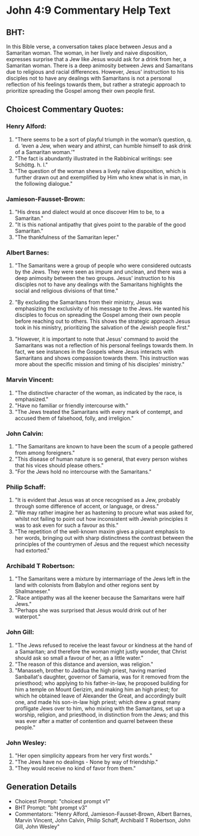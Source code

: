 # John 4:9 Commentary Help Text

## BHT:
In this Bible verse, a conversation takes place between Jesus and a Samaritan woman. The woman, in her lively and naive disposition, expresses surprise that a Jew like Jesus would ask for a drink from her, a Samaritan woman. There is a deep animosity between Jews and Samaritans due to religious and racial differences. However, Jesus' instruction to his disciples not to have any dealings with Samaritans is not a personal reflection of his feelings towards them, but rather a strategic approach to prioritize spreading the Gospel among their own people first.

## Choicest Commentary Quotes:
### Henry Alford:
1) "There seems to be a sort of playful triumph in the woman’s question, q. d. ‘even a Jew, when weary and athirst, can humble himself to ask drink of a Samaritan woman.’"
2) "The fact is abundantly illustrated in the Rabbinical writings: see Schöttg. h. l."
3) "The question of the woman shews a lively naïve disposition, which is further drawn out and exemplified by Him who knew what is in man, in the following dialogue."

### Jamieson-Fausset-Brown:
1. "His dress and dialect would at once discover Him to be, to a Samaritan." 
2. "It is this national antipathy that gives point to the parable of the good Samaritan." 
3. "The thankfulness of the Samaritan leper."

### Albert Barnes:
1. "The Samaritans were a group of people who were considered outcasts by the Jews. They were seen as impure and unclean, and there was a deep animosity between the two groups. Jesus' instruction to his disciples not to have any dealings with the Samaritans highlights the social and religious divisions of that time." 

2. "By excluding the Samaritans from their ministry, Jesus was emphasizing the exclusivity of his message to the Jews. He wanted his disciples to focus on spreading the Gospel among their own people before reaching out to others. This shows the strategic approach Jesus took in his ministry, prioritizing the salvation of the Jewish people first." 

3. "However, it is important to note that Jesus' command to avoid the Samaritans was not a reflection of his personal feelings towards them. In fact, we see instances in the Gospels where Jesus interacts with Samaritans and shows compassion towards them. This instruction was more about the specific mission and timing of his disciples' ministry."

### Marvin Vincent:
1. "The distinctive character of the woman, as indicated by the race, is emphasized."
2. "Have no familiar or friendly intercourse with."
3. "The Jews treated the Samaritans with every mark of contempt, and accused them of falsehood, folly, and irreligion."

### John Calvin:
1. "The Samaritans are known to have been the scum of a people gathered from among foreigners."
2. "This disease of human nature is so general, that every person wishes that his vices should please others."
3. "For the Jews hold no intercourse with the Samaritans."

### Philip Schaff:
1. "It is evident that Jesus was at once recognised as a Jew, probably through some difference of accent, or language, or dress."
2. "We may rather imagine her as hastening to procure what was asked for, whilst not failing to point out how inconsistent with Jewish principles it was to ask even for such a favour as this."
3. "The repetition of the well-known maxim gives a piquant emphasis to her words, bringing out with sharp distinctness the contrast between the principles of the countrymen of Jesus and the request which necessity had extorted."

### Archibald T Robertson:
1. "The Samaritans were a mixture by intermarriage of the Jews left in the land with colonists from Babylon and other regions sent by Shalmaneser." 
2. "Race antipathy was all the keener because the Samaritans were half Jews." 
3. "Perhaps she was surprised that Jesus would drink out of her waterpot."

### John Gill:
1. "The Jews refused to receive the least favour or kindness at the hand of a Samaritan; and therefore the woman might justly wonder, that Christ should ask so small a favour of her, as a little water."
2. "The reason of this distance and aversion, was religion."
3. "Manasseh, brother to Jaddua the high priest, having married Sanballat's daughter, governor of Samaria, was for it removed from the priesthood; who applying to his father-in-law, he proposed building for him a temple on Mount Gerizim, and making him an high priest; for which he obtained leave of Alexander the Great, and accordingly built one, and made his son-in-law high priest; which drew a great many profligate Jews over to him, who mixing with the Samaritans, set up a worship, religion, and priesthood, in distinction from the Jews; and this was ever after a matter of contention and quarrel between these people."

### John Wesley:
1. "Her open simplicity appears from her very first words."
2. "The Jews have no dealings - None by way of friendship."
3. "They would receive no kind of favor from them."


## Generation Details
- Choicest Prompt: "choicest prompt v1"
- BHT Prompt: "bht prompt v3"
- Commentators: "Henry Alford, Jamieson-Fausset-Brown, Albert Barnes, Marvin Vincent, John Calvin, Philip Schaff, Archibald T Robertson, John Gill, John Wesley"
